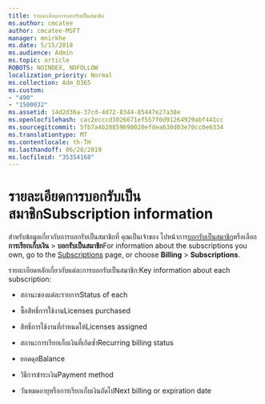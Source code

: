 ```yaml
---
title: รายละเอียดการบอกรับเป็นสมาชิก
ms.author: cmcatee
author: cmcatee-MSFT
manager: mnirkhe
ms.date: 5/15/2018
ms.audience: Admin
ms.topic: article
ROBOTS: NOINDEX, NOFOLLOW
localization_priority: Normal
ms.collection: Adm_O365
ms.custom:
- "490"
- "1500032"
ms.assetid: 14d2d36a-37cd-4d72-8344-85447e27a38e
ms.openlocfilehash: cac2ecccd3026671ef557f0d91264929abf441cc
ms.sourcegitcommit: 5fb7a4b28859690020efdea630d03e70cc0e6334
ms.translationtype: MT
ms.contentlocale: th-TH
ms.lasthandoff: 06/28/2019
ms.locfileid: "35354168"
---
```

# <a name="subscription-information"></a><span data-ttu-id="5a47d-102">รายละเอียดการบอกรับเป็นสมาชิก</span><span class="sxs-lookup"><span data-stu-id="5a47d-102">Subscription information</span></span>

<span data-ttu-id="5a47d-103">สำหรับข้อมูลเกี่ยวกับการบอกรับเป็นสมาชิกที่ คุณเป็นเจ้าของ ไปหน้าการ[บอกรับเป็นสมาชิก](https://go.microsoft.com/fwlink/p/?linkid=842054)หรือเลือก**การเรียกเก็บเงิน** \> **บอกรับเป็นสมาชิก**</span><span class="sxs-lookup"><span data-stu-id="5a47d-103">For information about the subscriptions you own, go to the [Subscriptions](https://go.microsoft.com/fwlink/p/?linkid=842054) page, or choose **Billing** \> **Subscriptions**.</span></span>
  
<span data-ttu-id="5a47d-104">รายละเอียดหลักเกี่ยวกับแต่ละการบอกรับเป็นสมาชิก:</span><span class="sxs-lookup"><span data-stu-id="5a47d-104">Key information about each subscription:</span></span>
  
- <span data-ttu-id="5a47d-105">สถานะของแต่ละรายการ</span><span class="sxs-lookup"><span data-stu-id="5a47d-105">Status of each</span></span>

- <span data-ttu-id="5a47d-106">ซื้อสิทธิ์การใช้งาน</span><span class="sxs-lookup"><span data-stu-id="5a47d-106">Licenses purchased</span></span>

- <span data-ttu-id="5a47d-107">สิทธิ์การใช้งานที่กำหนดให้</span><span class="sxs-lookup"><span data-stu-id="5a47d-107">Licenses assigned</span></span>

- <span data-ttu-id="5a47d-108">สถานะการเรียกเก็บเงินที่เกิดซ้ำ</span><span class="sxs-lookup"><span data-stu-id="5a47d-108">Recurring billing status</span></span>

- <span data-ttu-id="5a47d-109">ยอดดุล</span><span class="sxs-lookup"><span data-stu-id="5a47d-109">Balance</span></span>

- <span data-ttu-id="5a47d-110">วิธีการชำระเงิน</span><span class="sxs-lookup"><span data-stu-id="5a47d-110">Payment method</span></span>

- <span data-ttu-id="5a47d-111">วันหมดอายุหรือการเรียกเก็บเงินถัดไป</span><span class="sxs-lookup"><span data-stu-id="5a47d-111">Next billing or expiration date</span></span>
